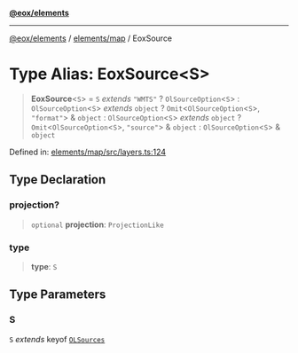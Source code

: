[**@eox/elements**](../../../README.md)

***

[@eox/elements](../../../modules.md) / [elements/map](../README.md) / EoxSource

# Type Alias: EoxSource\<S\>

> **EoxSource**\<`S`\> = `S` *extends* `"WMTS"` ? `OlSourceOption`\<`S`\> : `OlSourceOption`\<`S`\> *extends* `object` ? `Omit`\<`OlSourceOption`\<`S`\>, `"format"`\> & `object` : `OlSourceOption`\<`S`\> *extends* `object` ? `Omit`\<`OlSourceOption`\<`S`\>, `"source"`\> & `object` : `OlSourceOption`\<`S`\> & `object`

Defined in: [elements/map/src/layers.ts:124](https://github.com/EOX-A/EOxElements/blob/ca51b63a9bb0be7232536206856b85340431bcbd/elements/map/src/layers.ts#L124)

## Type Declaration

### projection?

> `optional` **projection**: `ProjectionLike`

### type

> **type**: `S`

## Type Parameters

### S

`S` *extends* keyof [`OLSources`](OLSources.md)
